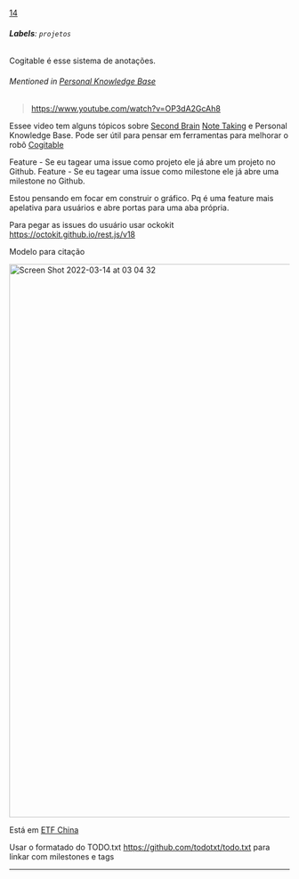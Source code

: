 [14](https://github.com/guilhermeprokisch/guilherme/issues/14) 
###### **Labels**: `projetos`



Cogitable é esse sistema de anotações.


###### Mentioned in [Personal Knowledge Base](Personal-Knowledge-Base)  
 > https://www.youtube.com/watch?v=OP3dA2GcAh8

Essee video tem alguns tópicos sobre [Second Brain](Second-Brain) [Note Taking](Note-Taking) e Personal Knowledge Base. Pode ser útil para pensar em ferramentas para melhorar o robô [Cogitable](Cogitable.md)


Feature -  Se eu tagear uma issue como projeto ele já abre um projeto no Github.
Feature -  Se eu tagear uma issue como milestone ele já abre uma milestone no Github.


Estou pensando em focar em construir o gráfico. Pq é uma feature mais apelativa para usuários e abre portas para uma aba própria.

Para pegar as issues do usuário  usar ockokit
https://octokit.github.io/rest.js/v18


Modelo para citação

<img width="994" alt="Screen Shot 2022-03-14 at 03 04 32" src="https://user-images.githubusercontent.com/12011070/158114402-8ef5e2d5-e1b1-4de9-884a-39ed67782c2f.png">

Está em [ETF China](ETF-China)


Usar o formatado do TODO.txt https://github.com/todotxt/todo.txt para linkar com milestones e tags

-------------------------------------------------------------------------------

